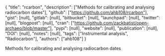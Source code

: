 {
  "title": "rcarbon",
  "description": ["Methods for calibrating and analysing radiocarbon dates"],
  "github": ["https://github.com/ahb108/rcarbon"],
  "gist": [null],
  "gitlab": [null],
  "bitbucket": [null],
  "launchpad": [null],
  "twitter": [null],
  "blogpost": [null],
  "cran": ["https://github.com/zackbatist/open-archaeo/blob/master"],
  "pypi": [null],
  "website": [null],
  "publication": [null],
  "DOI": [null],
  "notes": [null],
  "tags": ["Instrumental analysis", "Radiocarbon"],
  "authors": ["ahb108"]
}

<!-- Generated by csv2md.R – do not edit by hand -->

Methods for calibrating and analysing radiocarbon dates